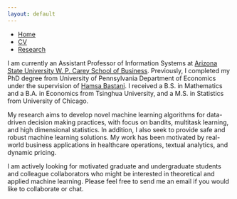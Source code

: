 ```yaml
---
layout: default
---
```


<ul class='menu'>
<li><a href="./">Home</a></li>
<li><a href="./CV.pdf">CV</a></li>
<li><a href="./research.html">Research</a></li>
</ul>

<p>I am currently an Assistant Professor of Information Systems at <a href="https://wpcarey.asu.edu/">Arizona State University W. P. Carey School of Business</a>. Previously, I completed my PhD degree from University of Pennsylvania Department of Economics under the supervision of <a href="https://hamsabastani.github.io"> Hamsa Bastani</a>. I received a B.S. in Mathematics and a B.A. in Economics from Tsinghua University, and a M.S. in Statistics from University of Chicago. </p>

<p>My research aims to develop novel machine learning algorithms for data-driven decision making practices, with focus on bandits, multitask learning, and high dimensional statistics. In addition, I also seek to provide safe and robust machine learning solutions. My work has been motivated by real-world business applications in healthcare operations, textual analytics, and dynamic pricing. </p>

<p>
I am actively looking for motivated graduate and undergraduate students and colleague collaborators who might be interested in theoretical and applied machine learning. Please feel free to send me an email if you would like to collaborate or chat. 
</p>